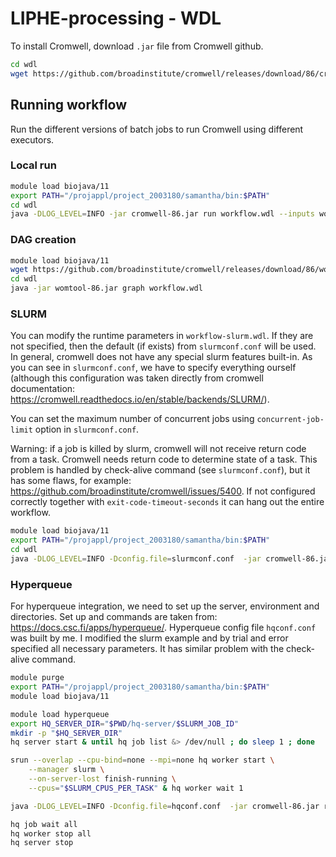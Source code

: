 # LIPHE-processing - WDL

To install Cromwell, download `.jar` file from Cromwell github.
```bash
cd wdl
wget https://github.com/broadinstitute/cromwell/releases/download/86/cromwell-86.jar
```

## Running workflow
Run the different versions of batch jobs to run Cromwell using different executors. 

### Local run
```bash
module load biojava/11
export PATH="/projappl/project_2003180/samantha/bin:$PATH"
cd wdl
java -DLOG_LEVEL=INFO -jar cromwell-86.jar run workflow.wdl --inputs workflow-input.json --options options.json
```

### DAG creation
```bash
module load biojava/11
wget https://github.com/broadinstitute/cromwell/releases/download/86/womtool-86.jar
cd wdl
java -jar womtool-86.jar graph workflow.wdl
```

### SLURM
You can modify the runtime parameters in `workflow-slurm.wdl`. If they are not specified, then the default (if exists) from `slurmconf.conf` will be used. In general, cromwell does not have any special slurm features built-in. As you can see in `slurmconf.conf`, we have to specify everything ourself (although this configuration was taken directly from cromwell documentation: https://cromwell.readthedocs.io/en/stable/backends/SLURM/).

You can set the maximum number of concurrent jobs using `concurrent-job-limit` option in `slurmconf.conf`.

Warning: if a job is killed by slurm, cromwell will not receive return code from a task. Cromwell needs return code to determine state of a task. This problem is handled by check-alive command (see `slurmconf.conf`), but it has some flaws, for example: https://github.com/broadinstitute/cromwell/issues/5400. If not configured correctly together with `exit-code-timeout-seconds` it can hang out the entire workflow.

```bash
module load biojava/11
export PATH="/projappl/project_2003180/samantha/bin:$PATH"
cd wdl
java -DLOG_LEVEL=INFO -Dconfig.file=slurmconf.conf  -jar cromwell-86.jar run workflow-slurm.wdl --inputs workflow-input.json --options options.json
```

### Hyperqueue
For hyperqueue integration, we need to set up the server, environment and directories. Set up and commands are taken from: https://docs.csc.fi/apps/hyperqueue/. Hyperqueue config file `hqconf.conf` was built by me. I modified the slurm example and by trial and error specified all necessary parameters. It has similar problem with the check-alive command.
```bash
module purge
export PATH="/projappl/project_2003180/samantha/bin:$PATH"
module load biojava/11

module load hyperqueue
export HQ_SERVER_DIR="$PWD/hq-server/$SLURM_JOB_ID"
mkdir -p "$HQ_SERVER_DIR"
hq server start & until hq job list &> /dev/null ; do sleep 1 ; done

srun --overlap --cpu-bind=none --mpi=none hq worker start \
    --manager slurm \
    --on-server-lost finish-running \
    --cpus="$SLURM_CPUS_PER_TASK" & hq worker wait 1

java -DLOG_LEVEL=INFO -Dconfig.file=hqconf.conf  -jar cromwell-86.jar run workflow-slurm.wdl --inputs workflow-input.json --options options.json

hq job wait all
hq worker stop all
hq server stop
```